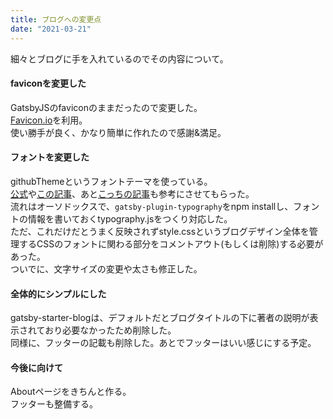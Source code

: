 ```yaml
---
title: ブログへの変更点
date: "2021-03-21"
---
```


細々とブログに手を入れているのでその内容について。

#### faviconを変更した

GatsbyJSのfaviconのままだったので変更した。</br>
[Favicon.io](https://favicon.io/favicon-generator/)を利用。</br>
使い勝手が良く、かなり簡単に作れたので感謝&満足。

#### フォントを変更した

githubThemeというフォントテーマを使っている。</br>
[公式](https://www.gatsbyjs.com/docs/using-typography-js/)や[この記事](https://blog.ue-y.me/gatsby-typography/)、あと[こっちの記事](https://nekumiyama.github.io/amaNekublog/20200906_typography/)も参考にさせてもらった。</br>
流れはオーソドックスで、`gatsby-plugin-typography`をnpm installし、フォントの情報を書いておくtypography.jsをつくり対応した。</br>
ただ、これだけだとうまく反映されずstyle.cssというブログデザイン全体を管理するCSSのフォントに関わる部分をコメントアウト(もしくは削除)する必要があった。</br>
ついでに、文字サイズの変更や太さも修正した。

#### 全体的にシンプルにした

gatsby-starter-blogは、デフォルトだとブログタイトルの下に著者の説明が表示されており必要なかったため削除した。</br>
同様に、フッターの記載も削除した。あとでフッターはいい感じにする予定。

#### 今後に向けて

Aboutページをきちんと作る。</br>
フッターも整備する。
